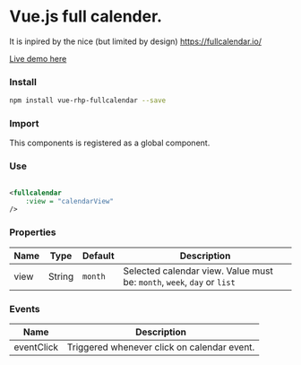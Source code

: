 # Vue.js full calender.

It is inpired by the nice (but limited by design) https://fullcalendar.io/

[Live demo here](http://rhp/library/vue-rhp-fullcalendar/)

### Install

```bash
npm install vue-rhp-fullcalendar --save
```

### Import
This components is registered as a global component.

### Use

```xml

<fullcalendar
    :view = "calendarView"
/>

```

### Properties

| Name            | Type              | Default     | Description                        |
| ---             | ---               | ---         | ---                                |
| view            | String            | `month`     | Selected calendar view. Value must be: `month`, `week`, `day` or `list` |

### Events

| Name       | Description                                |
| ---        | ---                                        |
| eventClick | Triggered whenever click on calendar event.|

